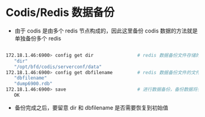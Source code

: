 # Codis/Redis 数据备份

* 由于 codis 是由多个 redis 节点构成的，因此这里备份 codis 数据的方法就是单独备份多个 redis

```bash

172.18.1.46:6900> config get dir                # redis 数据备份文件存储的目录
   "dir"
   "/opt/bfd/codis/serverconf/data"
172.18.1.46:6900> config get dbfilename         # redis 数据备份文件的文件名
   "dbfilename"
   "dump6900.rdb"
172.18.1.46:6900> save                          # 进行数据备份，备份数据将会被写入 ${dir}/${dbfilename} 文件中
   OK

```

* 备份完成之后，要留意 dir 和 dbfilename 是否需要恢复到初始值
